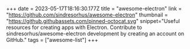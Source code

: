 +++
date = 2023-05-17T18:16:30.177Z
title = "awesome-electron"
link = "https://github.com/sindresorhus/awesome-electron"
thumbnail = "https://github.githubassets.com/pinned-octocat.svg"
snippet="Useful resources for creating apps with Electron. Contribute to sindresorhus/awesome-electron development by creating an account on GitHub."
tags = ["awesome-list"]
+++
